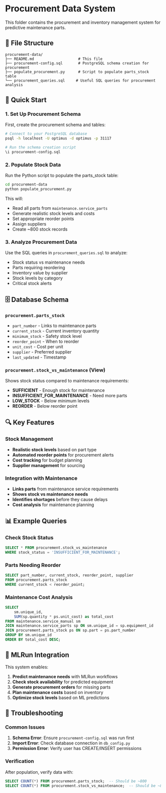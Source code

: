 # Procurement Data System

This folder contains the procurement and inventory management system for predictive maintenance parts.

## 📁 File Structure

```
procurement-data/
├── README.md                    # This file
├── procurement-config.sql       # PostgreSQL schema creation for procurement
├── populate_procurement.py      # Script to populate parts_stock table
└── procurement_queries.sql     # Useful SQL queries for procurement analysis
```

## 🚀 Quick Start

### 1. Set Up Procurement Schema

First, create the procurement schema and tables:

```bash
# Connect to your PostgreSQL database
psql -h localhost -U optimus -d optimus -p 31117

# Run the schema creation script
\i procurement-config.sql
```

### 2. Populate Stock Data

Run the Python script to populate the parts_stock table:

```bash
cd procurement-data
python populate_procurement.py
```

This will:
- Read all parts from `maintenance.service_parts`
- Generate realistic stock levels and costs
- Set appropriate reorder points
- Assign suppliers
- Create ~800 stock records

### 3. Analyze Procurement Data

Use the SQL queries in `procurement_queries.sql` to analyze:

- Stock status vs maintenance needs
- Parts requiring reordering
- Inventory value by supplier
- Stock levels by category
- Critical stock alerts

## 🗄️ Database Schema

### `procurement.parts_stock`
- `part_number` - Links to maintenance parts
- `current_stock` - Current inventory quantity
- `minimum_stock` - Safety stock level
- `reorder_point` - When to reorder
- `unit_cost` - Cost per unit
- `supplier` - Preferred supplier
- `last_updated` - Timestamp

### `procurement.stock_vs_maintenance` (View)
Shows stock status compared to maintenance requirements:
- **SUFFICIENT** - Enough stock for maintenance
- **INSUFFICIENT_FOR_MAINTENANCE** - Need more parts
- **LOW_STOCK** - Below minimum levels
- **REORDER** - Below reorder point

## 🔍 Key Features

### Stock Management
- **Realistic stock levels** based on part type
- **Automated reorder points** for procurement alerts
- **Cost tracking** for budget planning
- **Supplier management** for sourcing

### Integration with Maintenance
- **Links parts** from maintenance service requirements
- **Shows stock vs maintenance needs**
- **Identifies shortages** before they cause delays
- **Cost analysis** for maintenance planning

## 📊 Example Queries

### Check Stock Status
```sql
SELECT * FROM procurement.stock_vs_maintenance 
WHERE stock_status = 'INSUFFICIENT_FOR_MAINTENANCE';
```

### Parts Needing Reorder
```sql
SELECT part_number, current_stock, reorder_point, supplier
FROM procurement.parts_stock
WHERE current_stock < reorder_point;
```

### Maintenance Cost Analysis
```sql
SELECT 
    sm.unique_id,
    SUM(sp.quantity * ps.unit_cost) as total_cost
FROM maintenance.service_manual sm
JOIN maintenance.service_parts sp ON sm.unique_id = sp.equipment_id
JOIN procurement.parts_stock ps ON sp.part = ps.part_number
GROUP BY sm.unique_id
ORDER BY total_cost DESC;
```

## 🔗 MLRun Integration

This system enables:
1. **Predict maintenance needs** with MLRun workflows
2. **Check stock availability** for predicted equipment
3. **Generate procurement orders** for missing parts
4. **Plan maintenance costs** based on inventory
5. **Optimize stock levels** based on ML predictions

## 🚨 Troubleshooting

### Common Issues
1. **Schema Error**: Ensure `procurement-config.sql` was run first
2. **Import Error**: Check database connection in `db_config.py`
3. **Permission Error**: Verify user has CREATE/INSERT permissions

### Verification
After population, verify data with:
```sql
SELECT COUNT(*) FROM procurement.parts_stock;  -- Should be ~800
SELECT COUNT(*) FROM procurement.stock_vs_maintenance;  -- Should be ~800
```
